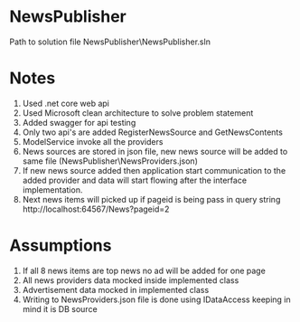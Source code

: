 # NewsPublisher
Path to solution file
NewsPublisher\NewsPublisher.sln

# Notes 
1. Used .net core web api  
2. Used Microsoft clean architecture to solve problem statement 
3. Added swagger for api testing
4. Only two api's are added RegisterNewsSource and GetNewsContents
5. ModelService invoke all the providers
3. News sources are stored in json file, new news source will be added to same file (NewsPublisher\NewsProviders.json)
4. If new news source added then application start communication to the added provider and data will start flowing after the interface implementation.
5. Next news items will picked up if pageid is being pass in query string http://localhost:64567/News?pageid=2

# Assumptions
1. If all 8 news items are top news no ad will be added for one page
2. All news providers data mocked inside implemented class
3. Advertisement data mocked in implemented class
4. Writing to NewsProviders.json file is done using IDataAccess keeping in mind it is DB source
